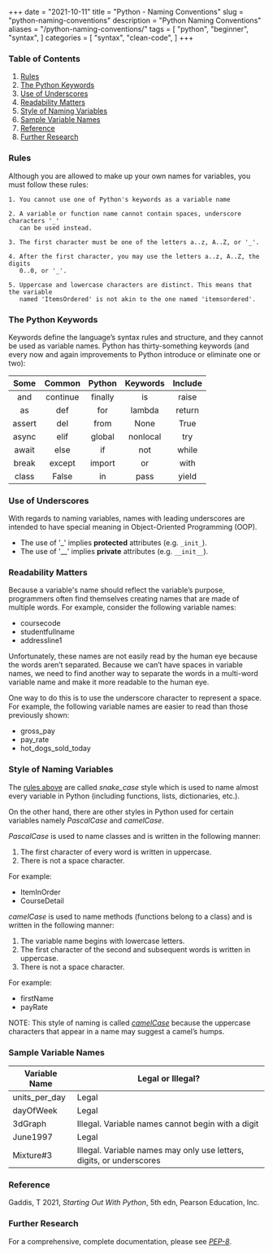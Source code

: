 +++
date = "2021-10-11"
title = "Python - Naming Conventions"
slug = "python-naming-conventions"
description = "Python Naming Conventions"
aliases = "/python-naming-conventions/"
tags = [
    "python",
    "beginner",
    "syntax",
]
categories = [
    "syntax",
    "clean-code",
]
+++

### Table of Contents

1. [Rules](#rules)
1. [The Python Keywords](#the-python-keywords)
1. [Use of Underscores](#use-of-underscores)
1. [Readability Matters](#readability-matters)
1. [Style of Naming Variables](#style-of-naming-variables)
1. [Sample Variable Names](#sample-variable-names)
1. [Reference](#reference)
1. [Further Research](#further-research)

### Rules

Although you are allowed to make up your own names for variables, you must
follow these rules:

```text
1. You cannot use one of Python's keywords as a variable name

2. A variable or function name cannot contain spaces, underscore characters '_'
   can be used instead.

3. The first character must be one of the letters a..z, A..Z, or '_'.

4. After the first character, you may use the letters a..z, A..Z, the digits
   0..0, or '_'.

5. Uppercase and lowercase characters are distinct. This means that the variable
   named 'ItemsOrdered' is not akin to the one named 'itemsordered'.
```

### The Python Keywords

Keywords define the language’s syntax rules and structure, and they cannot be
used as variable names. Python has thirty-something keywords (and every now and
again improvements to Python introduce or eliminate one or two):

Some   | Common   | Python  | Keywords | Include
:---:  | :---:    | :---:   | :---:    | :---:
and    | continue | finally | is       | raise
as     | def      | for     | lambda   | return
assert | del      | from    | None     | True
async  | elif     | global  | nonlocal | try
await  | else     | if      | not      | while
break  | except   | import  | or       | with
class  | False    | in      | pass     | yield

### Use of Underscores

With regards to naming variables, names with leading underscores are intended
to have special meaning in Object-Oriented Programming (OOP).
- The use of '_' implies **protected** attributes (e.g. `_init_`).
- The use of '__' implies **private** attributes (e.g. `__init__`).

### Readability Matters

Because a variable's name should reflect the variable’s purpose, programmers
often find themselves creating names that are made of multiple words. For
example, consider the following variable names:

- coursecode
- studentfullname
- addressline1

Unfortunately, these names are not easily read by the human eye because the
words aren’t separated. Because we can’t have spaces in variable names, we need
to find another way to separate the words in a multi-word variable name and make
it more readable to the human eye.

One way to do this is to use the underscore character to represent a space. For
example, the following variable names are easier to read than those previously
shown:

- gross_pay
- pay_rate
- hot_dogs_sold_today

### Style of Naming Variables

The [rules above](#rules) are called *snake_case* style which is used to name
almost every variable in Python (including functions, lists, dictionaries,
etc.).

On the other hand, there are other styles in Python used for certain variables
namely *PascalCase* and *camelCase*.


*PascalCase* is used to name classes and is written in the following manner:

1. The first character of every word is written in uppercase.
1. There is not a space character.

For example:

- ItemInOrder
- CourseDetail


*camelCase* is used to name methods (functions belong to a class) and is written
in the following manner:

1. The variable name begins with lowercase letters.
1. The first character of the second and subsequent words is written in
  uppercase.
1. There is not a space character.

For example:

- firstName
- payRate

NOTE: This style of naming is called
*[camelCase](https://upload.wikimedia.org/wikipedia/commons/e/ef/CamelCase.svg)*
because the uppercase characters that appear in a name may suggest a camel’s
humps.

### Sample Variable Names

Variable Name | Legal or Illegal?
---           | ---
units_per_day | Legal
dayOfWeek     | Legal
3dGraph       | Illegal. Variable names cannot begin with a digit
June1997      | Legal
Mixture#3     | Illegal. Variable names may only use letters, digits, or underscores

### Reference

Gaddis, T 2021, *Starting Out With Python*, 5th edn, Pearson Education, Inc.

### Further Research

For a comprehensive, complete documentation, please see
*[PEP-8](https://www.python.org/dev/peps/pep-0008/#naming-conventions)*.
